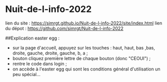 # Nuit-de-l-info-2022

lien du site : https://simrgt.github.io/Nuit-de-l-info-2022/site/index.html
lien du dépot : https://github.com/simrgt/Nuit-de-l-info-2022


##Explication easter egg :
- sur la page d'accueil, appuyez sur les touches : haut, haut, bas ,bas, droite, gauche, droite, gauche, b, a ;
- bouton cliquez première lettre de chaque bouton (donc "CEOUI") ;
- rentre le code dans login ;
- on accède à l'easter egg qui sont les conditions général d'utilisation un peu spécial...

